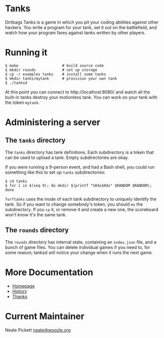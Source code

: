 Tanks
======

Dirtbags Tanks is a game in which you pit your coding abilities
against other hackers.  You write a program for your tank, set it out
on the battlefield, and watch how your program fares against tanks
written by other players.


Running it
========

    $ make                    # build source code
    $ mkdir rounds            # set up storage
    $ cp -r examples tanks    # install some tanks
    $ mkdir tanks/mytank      # provision your own tank
    $ ./tanksd

At this point you can connect to http://localhost:8080/ and watch all the
built-in tanks destroy your motionless tank.
You can work on your tank with the token `mytank`.


Administering a server
==================

The `tanks` directory
----------------
The `tanks` directory has tank definitions.
Each subdirectory is a token that can be used to upload a tank.
Empty subdirectories are okay.

If you were running a 9-person event,
and had a Bash shell,
you could run something like this to set up `tanks` subdirectories:

    $ cd tanks
    $ for i in $(seq 9); do mkdir $(printf "%04x$04x" $RANDOM $RANDOM); done

`forftanks` uses the inode of each tank subdirectory
to uniquely identify the tank.
So if you want to change somebody's token,
you should `mv` the subdirectory.
If you `cp` it, or remove it and create a new one,
the scoreboard won't know it's the same tank.


The `rounds` directory
-----------------

The `rounds` directory has internal state,
containing an `index.json` file,
and a bunch of game files.
You can delete individual games if you need to, for some reason;
tanksd will notice your change when it runs the next game.


More Documentation
============

* [Homepage](https://dirtbags.net/tanks/)
* [History](docs/history.md)
* [Thanks](docs/thanks.md)


Current Maintainer
=====

Neale Pickett <neale@woozle.org>
